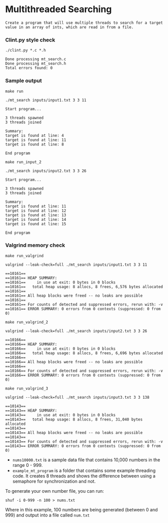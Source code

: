 # Multithreaded Searching

```
Create a program that will use multiple threads to search for a target value in an array of ints, which are read in from a file. 
```


### Clint.py style check
```
./clint.py *.c *.h
```
```
Done processing mt_search.c
Done processing mt_search.h
Total errors found: 0
```

### Sample output
```
make run
```
```
./mt_search inputs/input1.txt 3 3 11
```
```
Start program...

3 threads spawned
3 threads joined

Summary:
target is found at line: 4
target is found at line: 11
target is found at line: 8

End program
```

```
make run_input_2
```
```
./mt_search inputs/input2.txt 3 3 26
```
```
Start program...

3 threads spawned
3 threads joined

Summary:
target is found at line: 11
target is found at line: 12
target is found at line: 13
target is found at line: 14
target is found at line: 15

End program
```

### Valgrind memory check
```
make run_valgrind
```
```
valgrind --leak-check=full ./mt_search inputs/input1.txt 3 3 11
```
```
==10161== 
==10161== HEAP SUMMARY:
==10161==     in use at exit: 0 bytes in 0 blocks
==10161==   total heap usage: 8 allocs, 8 frees, 6,576 bytes allocated
==10161== 
==10161== All heap blocks were freed -- no leaks are possible
==10161== 
==10161== For counts of detected and suppressed errors, rerun with: -v
==10161== ERROR SUMMARY: 0 errors from 0 contexts (suppressed: 0 from 0)
```

```
make run_valgrind_2
```
```
valgrind --leak-check=full ./mt_search inputs/input2.txt 3 3 26
```
```
==10166== 
==10166== HEAP SUMMARY:
==10166==     in use at exit: 0 bytes in 0 blocks
==10166==   total heap usage: 8 allocs, 8 frees, 6,696 bytes allocated
==10166== 
==10166== All heap blocks were freed -- no leaks are possible
==10166== 
==10166== For counts of detected and suppressed errors, rerun with: -v
==10166== ERROR SUMMARY: 0 errors from 0 contexts (suppressed: 0 from 0)
```

```
make run_valgrind_3
```
```
valgrind --leak-check=full ./mt_search inputs/input3.txt 3 3 138
```
```
==10143== 
==10143== HEAP SUMMARY:
==10143==     in use at exit: 0 bytes in 0 blocks
==10143==   total heap usage: 8 allocs, 8 frees, 31,040 bytes allocated
==10143== 
==10143== All heap blocks were freed -- no leaks are possible
==10143== 
==10143== For counts of detected and suppressed errors, rerun with: -v
==10143== ERROR SUMMARY: 0 errors from 0 contexts (suppressed: 0 from 0)
```


* ```nums10000.txt``` is a sample data file that contains 10,000 numbers in the range 0 - 999.
* ```example_mt_program``` is a folder that contains some example threading code. It creates 8 threads and shows the difference between using a semaphore for synchronization and not.

To generate your own number file, you can run:

```shuf -i 0-999 -n 100 > nums.txt```

Where in this example, 100 numbers are being generated (between 0 and 999) and output into a file called ```num.txt```

